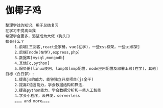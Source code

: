 # 伽椰子鸡
    整理学过的知识，用于总结复习
    在学习中提高自我
    希望学会更多，渴望成为大佬（狗头👀）
    都会什么？
        1.前端[三剑客,react全家桶，vue(在学)，一些css框架，一些ui框架]
        2.后端[node(在学),express,php]
        3.数据库[mysql,mongodb]
        4.其他[c,python]
        5.服务器[linux使用，lamp及lnmp配置，node应用配置及部署上线(在学)，其他]
    目标（白日梦）:
        1.提高js的能力，能够独立开发项目(js全干)
        2.提高C语言能力，学会数据结构和算法，
        3.提高python能力，学会数据分析和一些人工智能
        4.学会小程序，云开发，serverless
        。。。。and more。。。。
